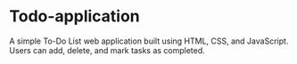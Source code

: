 # Todo-application
A simple To-Do List web application built using HTML, CSS, and JavaScript. Users can add, delete, and mark tasks as completed.
